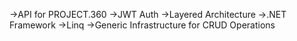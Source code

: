 ->API for PROJECT.360
->JWT Auth
->Layered Architecture
->.NET Framework
->Linq
->Generic Infrastructure for CRUD Operations
